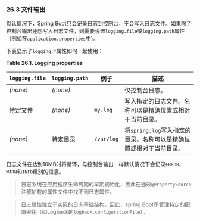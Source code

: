 ### 26.3 文件输出

默认情况下，Spring Boot只会记录日志到控制台，不会写入日志文件。如果除了控制台输出还想写入日志文件，则需要设置`logging.file`或`logging.path`属性（例如在`application.properties`中）。

下表显示了`logging.*`属性如何一起使用：

**Table 26.1. Logging properties**

|**`logging.file`**|**`logging.path`**|**例子**|**描述**|
|------------------|------------------|--------|-------|
|*(none)*|*(none)*||仅控制台日志。|
|特定文件|*(none)*|`my.log`|写入指定的日志文件。名称可以是精确位置或相对于当前目录。|
|*(none)*|特定目录|`/var/log`|将`spring.log`写入指定的目录。名称可以是精确位置或相对于当前目录。|

日志文件在达到10MB时将循环，与控制台输出一样默认情况下会记录`ERROR`、`WARN`和`INFO`级别的信息。

>日志系统在应用程序生命周期的早期初始化，因此在通过`@PropertySource`注解加载的属性文件中找不到日志属性。

>日志属性独立于实际的日志基础结构。因此，spring Boot不管理特定的配置密钥（如Logback的`logback.configurationFile`）。
